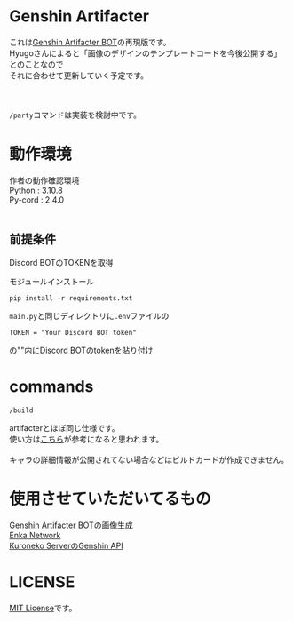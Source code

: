 # Genshin Artifacter

これは[Genshin Artifacter BOT](https://github.com/FuroBath/ArtifacterImageGen)の再現版です。
<br>Hyugoさんによると「画像のデザインのテンプレートコードを今後公開する」とのことなので
<br>それに合わせて更新していく予定です。
<br>
<br>
<br>
<br>`/party`コマンドは実装を検討中です。

# 動作環境

作者の動作確認環境
<br>Python : 3.10.8
<br>Py-cord : 2.4.0
<br>
<br>

## 前提条件

Discord BOTのTOKENを取得


モジュールインストール<br>
```
pip install -r requirements.txt
```

`main.py`と同じディレクトリに`.env`ファイルの
```
TOKEN = "Your Discord BOT token"
```
の""内にDiscord BOTのtokenを貼り付け
<br>


# commands

```
/build
```
artifacterとほぼ同じ仕様です。
<br>使い方は[こちら](https://youtu.be/q3P5zTf38DA)が参考になると思われます。
<br>
<br>キャラの詳細情報が公開されてない場合などはビルドカードが作成できません。

# 使用させていただいてるもの
[Genshin Artifacter BOTの画像生成](https://github.com/FuroBath/ArtifacterImageGen)
<br>[Enka Network](https://enka.network/)
<br>[Kuroneko ServerのGenshin API](https://support.kuroneko6423.com/)


# LICENSE
[MIT License](https://github.com/ActCelely/ArtifacterImageGen/blob/master/LICENSE)です。
